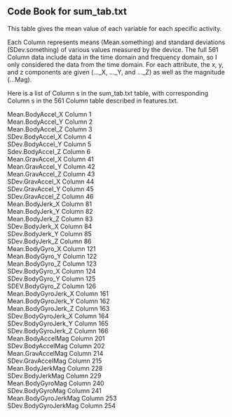 ## Code Book for sum_tab.txt
This table gives the mean value of each variable for each specific activity.

Each  Column  represents  means (Mean.something) and standard deviations (SDev.something) of various values measured by the device. The full 561  Column  data include data in the time domain and frequency domain, so I only considered the data from the time domain. For each attribute, the x, y, and z components are given (..._X, ..._Y, and ..._Z) as well as the magnitude (...Mag).

Here is a list of  Column s in the sum_tab.txt table, with corresponding  Column s in the 561  Column  table described in features.txt.

Mean.BodyAccel_X  Column 1   
Mean.BodyAccel_Y  Column 2   
Mean.BodyAccel_Z  Column 3   
SDev.BodyAccel_X  Column 4   
SDev.BodyAccel_Y  Column 5   
Sdev.BodyAccel_Z  Column 6   
Mean.GravAccel_X  Column 41   
Mean.GravAccel_Y  Column 42   
Mean.GravAccel_Z  Column 43   
SDev.GravAccel_X  Column 44   
SDev.GravAccel_Y  Column 45   
SDev.GravAccel_Z  Column 46   
Mean.BodyJerk_X  Column 81   
Mean.BodyJerk_Y  Column 82   
Mean.BodyJerk_Z  Column 83   
SDev.BodyJerk_X  Column 84   
SDev.BodyJerk_Y  Column 85   
SDev.BodyJerk_Z  Column 86   
Mean.BodyGyro_X  Column 121   
Mean.BodyGyro_Y  Column 122   
Mean.BodyGyro_Z  Column 123   
SDev.BodyGyro_X  Column 124   
SDev.BodyGyro_Y  Column 125   
SDEV.BodyGyro_Z  Column 126   
Mean.BodyGyroJerk_X  Column 161   
Mean.BodyGyroJerk_Y  Column 162   
Mean.BodyGyroJerk_Z  Column 163    
SDev.BodyGyroJerk_X  Column 164   
SDev.BodyGyroJerk_Y  Column 165   
SDev.BodyGyroJerk_Z  Column 166   
Mean.BodyAccelMag  Column 201   
SDev.BodyAccelMag  Column 202   
Mean.GravAccelMag  Column 214   
SDev.GravAccelMag  Column 215   
Mean.BodyJerkMag  Column 228   
SDev.BodyJerkMag  Column 229   
Mean.BodyGyroMag  Column 240   
SDev.BodyGyroMag  Column 241   
Mean.BodyGyroJerkMag  Column 253   
SDev.BodyGyroJerkMag  Column 254   